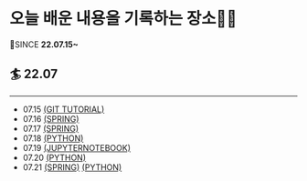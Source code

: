 # 오늘 배운 내용을 기록하는 장소🧐🧐
🙏SINCE **22.07.15~**  
   
## 🏄 22.07
---
* 07.15  [\(GIT TUTORIAL\)](./Git/GIT_TUTORIAL)
* 07.16  [\(SPRING\)](./Spring)
* 07.17  [\(SPRING\)](./Spring)
* 07.18  [\(PYTHON\)](./PYTHON/파이썬.md)
* 07.19  [\(JUPYTERNOTEBOOK\)](./PYTHON/JupyterNotebook.md)
* 07.20  [\(PYTHON\)](./PYTHON/파이썬.md)
* 07.21  [\(SPRING\)](./Spring)  [\(PYTHON\)](./PYTHON/파이썬.md)